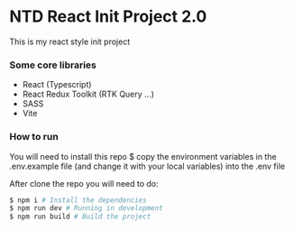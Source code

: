 # NTD React Init Project 2.0

This is my react style init project 

### Some core libraries
- React (Typescript)
- React Redux Toolkit (RTK Query ...)
- SASS
- Vite

### How to run

You will need to install this repo
$ copy the environment variables in the .env.example file (and change it with your local variables) into the .env file


After clone the repo you will need to do:

```bash
$ npm i # Install the dependencies
$ npm run dev # Running in development
$ npm run build # Build the project
